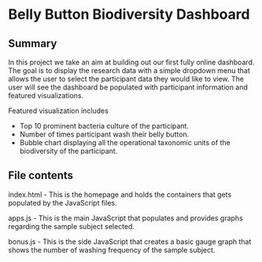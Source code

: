 # Belly Button Biodiversity Dashboard
## Summary
In this project we take an aim at building out our first fully online dashboard. The goal is to display the research data with a simple dropdown menu that allows the user to select the participant data they would like to view. The user will see the dashboard be populated with participant information and featured visualizations.

Featured visualization includes

* Top 10 prominent bacteria culture of the participant.
* Number of times participant wash their belly button.
* Bubble chart displaying all the operational taxonomic units of the biodiversity of the participant. 

## File contents

index.html - This is the homepage and holds the containers that gets populated by the JavaScript files.

apps.js - This is the main JavaScript that populates and provides graphs regarding the sample subject selected.

bonus.js - This is the side JavaScript that creates a basic gauge graph that shows the number of washing frequency of the sample subject.
